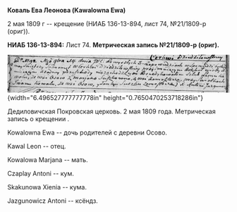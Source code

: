**Коваль Ева Леонова (Kawalowna Ewa)**

2 мая 1809 г -- крещение (НИАБ 136-13-894, лист 74, №21/1809-р (ориг)).

**НИАБ 136-13-894:** Лист 74. **Метрическая запись №21/1809-р (ориг).**

![](./media/311d5f95c03a2d0f16b1324d2132252da464c125.png){width="6.496527777777778in"
height="0.7650470253718286in"}

Дедиловичская Покровская церковь. 2 мая 1809 года. Метрическая запись о
крещении .

Kowalowna Ewa -- дочь родителей с деревни Осовo.

Kawal Leon -- отец.

Kowalowa Marjana -- мать.

Czaplay Antoni -- кум.

Skakunowa Xienia -- кума.

Jazgunowicz Antoni -- ксёндз.
